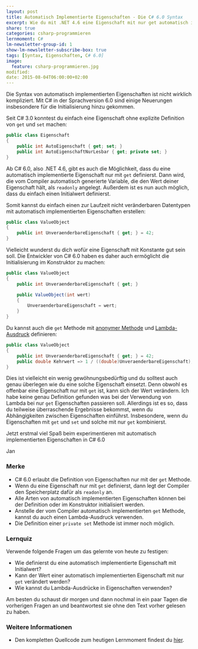 ```yaml
---
layout: post
title: Automatisch Implementierte Eigenschaften - Die C# 6.0 Syntax
excerpt: Wie du mit .NET 4.6 eine Eigenschaft mit nur get automatisch implementieren kannst.
share: true
categories: csharp-programmieren
lernmoment: C#
lm-newsletter-group-id: 1
show-lm-newsletter-subscribe-box: true
tags: [Syntax, Eigenschaften, C# 6.0]
image:
  feature: csharp-programmieren.jpg
modified:
date: 2015-08-04T06:00:00+02:00
---
```


Die Syntax von automatisch implementierten Eigenschaften ist nicht wirklich kompliziert. Mit C# in der Sprachversion 6.0 sind einige Neuerungen insbesondere für die Initialisierung hinzu gekommen.

Seit C# 3.0 konntest du einfach eine Eigenschaft ohne explizite Definition von `get` und `set` machen:

```cs
public class Eigenschaft
{
	public int AutoEigenschaft { get; set; }
	public int AutoEigenschaftNurLesbar { get; private set; }
}
```

Ab C# 6.0, also .NET 4.6, gibt es auch die Möglichkeit, dass du eine automatisch implementierte Eigenschaft nur mit `get` definierst. Dann wird, die vom Compiler automatisch generierte Variable, die den Wert deiner Eigenschaft hält, als `readonly` angelegt. Außerdem ist es nun auch möglich, dass du einfach einen Initialwert definierst.

Somit kannst du einfach einen zur Laufzeit nicht veränderbaren Datentypen mit automatisch implementierten Eigenschaften erstellen:

```cs
public class ValueObject
{
	public int UnveraenderbareEigenschaft { get; } = 42;
}
```

Vielleicht wunderst du dich wofür eine Eigenschaft mit Konstante gut sein soll. Die Entwickler von C# 6.0 haben es daher auch ermöglicht die Initialisierung im Konstruktor zu machen:

```cs
public class ValueObject
{
	public int UnveraenderbareEigenschaft { get; }

	public ValueObject(int wert)
	{
		UnveraenderbareEigenschaft = wert;
	}
}
```

Du kannst auch die `get` Methode mit [anonymer Methode](/csharp-programmieren/anonyme-methode/) und [Lambda-Ausdruck](/csharp-programmieren/lambda-ausdruecke-erstellen/) definieren:

```cs
public class ValueObject
{
	public int UnveraenderbareEigenschaft { get; } = 42;
	public double Kehrwert => 1 / ((double)UnveraenderbareEigenschaft);
}

```

Dies ist vielleicht ein wenig gewöhnungsbedürftig und du solltest auch genau überlegen wie du eine solche Eigenschaft einsetzt. Denn obwohl es offenbar eine Eigenschaft nur mit `get` ist, kann sich der Wert verändern. Ich habe keine genau Definition gefunden was bei der Verwendung von Lambda bei nur `get` Eigenschaften passieren soll. Allerdings ist es so, dass du teilweise überraschende Ergebnisse bekommst, wenn du Abhängigkeiten zwischen Eigenschaften einführst. Insbesondere, wenn du Eigenschaften mit `get` und `set` und solche mit nur `get` kombinierst.

Jetzt erstmal viel Spaß beim experimentieren mit automatisch implementierten Eigenschaften in C# 6.0

Jan


### Merke

-	C# 6.0 erlaubt die Definition von Eigenschaften nur mit der `get` Methode.
-	Wenn du eine Eigenschaft nur mit `get` definierst, dann legt der Compiler den Speicherplatz dafür als `readonly` an.
-	Alle Arten von automatisch implementierten Eigenschaften können bei der Definition oder im Konstruktor initialisiert werden.
-	Anstelle der vom Compiler automatisch implementierten `get` Methode, kannst du auch einen Lambda-Ausdruck verwenden.
-	Die Definition einer `private set` Methode ist immer noch möglich.

### Lernquiz 

Verwende folgende Fragen um das gelernte von heute zu festigen:

-	Wie definierst du eine automatisch implementierte Eigenschaft mit Initialwert?
-	Kann der Wert einer automatisch implementierten Eigenschaft mit nur `get` verändert werden?
-	Wie kannst du Lambda-Ausdrücke in Eigenschaften verwenden?

Am besten du schaust dir morgen und dann nochmal in ein paar Tagen die vorherigen Fragen an und beantwortest sie ohne den Text vorher gelesen zu haben.

### Weitere Informationen

-	Den kompletten Quellcode zum heutigen Lernmoment findest du [hier](https://github.com/LernMoment/csharp/tree/master/AutomatischImplementierteEigenschaftenVerwenden).
